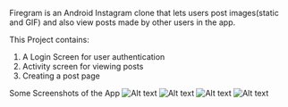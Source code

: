 Firegram is an Android Instagram clone that lets users post images(static and GIF)
and also view posts made by other users in the app.

This Project contains:
1) A Login Screen for user authentication
2) Activity screen for viewing posts 
3) Creating a post page

Some Screenshots of the App
![Alt text](https://ibb.co/6ypbhDJ "Preview")
![Alt text](https://ibb.co/F8D1FqV "Preview")
![Alt text](https://ibb.co/315n7K8 "Preview")
![Alt text](https://ibb.co/G5csjDK "Preview")

